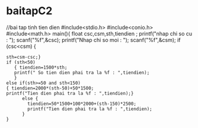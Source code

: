 # baitapC2
//bai tap tinh tien dien
#include<stdio.h>
#include<conio.h>
#include<math.h>
main(){
	float csc,csm,sth,tiendien ;
	printf("nhap chi so cu : ");
	scanf("%f",&csc);
	printf("Nhap chi so moi : ");
	scanf("%f",&csm);
	if (csc<csm) {
	
	sth=csm-csc;}
	if (sth<50)
	   { tiendien=1500*sth;
	   printf(" So tien dien phai tra la %f : ",tiendien);
	   }
	else if(sth>=50 and sth<150)
	{ tiendien=2000*(sth-50)+50*1500;
	printf("Tien dien phai tra la %f : ",tiendien);}
	      else {
	      	tiendien=50*1500+100*2000+(sth-150)*2500;
	      	printf("Tien dien phai tra la %f : ",tiendien);
		  }
	}
